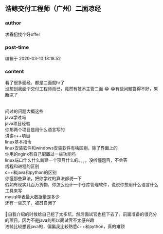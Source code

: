 ## 浩鲸交付工程师（广州）二面凉经
### author 
求春招找个好offer
### post-time 

编辑于  2020-03-10 18:18:52
### content 
<div class="post-topic-des nc-post-content">
 <div>
  看了很多面经，都是二面就hr了
 </div>
 <div>
  没想到我面个交付工程师而已，竟然有技术主管二面
  <span>
   😂
  </span>
  <span>
   😂有些问题答得不好，果断凉了
  </span>
 </div>
 <div>
  <br/>
 </div>
 <div>
  <span>
   <br/>
  </span>
 </div>
 <div>
  <span>
   问过的问题大概这些
  </span>
 </div>
 <div>
  <span>
   java学过吗
  </span>
 </div>
 <div>
  <span>
   java项目经验
  </span>
 </div>
 <div>
  <span>
   你那两个项目是用什么语言写的
  </span>
 </div>
 <div>
  <span>
   讲讲c++项目
  </span>
 </div>
 <div>
  linux基本指令
 </div>
 <div>
  linux安装软件和windows安装软件有啥区别，除了界面上的
 </div>
 <div>
  你用的nginx有自己配置过一些功能吗
 </div>
 <div>
  linux端口什么什么新建一个项目什么的。。。。没听懂题目，不会答
 </div>
 <div>
  线程和进程的区别
 </div>
 <div>
  c++和java和python的区别
 </div>
 <div>
  <span>
   你懂那些算法，把你学过的算法都说一下
  </span>
  <br/>
 </div>
 <div>
  假如有现实几百万货物，你怎么设计一个仓库管理软件，说说你想用什么语言什么工具来写
 </div>
 <div>
  mysql单表最大数据量是多少
 </div>
 <div>
  还有一些忘了，被怼自闭了
 </div>
 <div>
  <br/>
 </div>
 <div>
  <span>
   🤣自我介绍的时候给自己挖了太多坑，然后面试官也挖下去了。前面准备的很充分的项目，因为不是java的所以面试官不太感兴趣
  </span>
 </div>
 <div>
  <span>
   浩鲸比较想要java的，偏偏我比较熟悉c++和python，真的难顶
  </span>
 </div>
 <div>
  <br/>
 </div>
</div>
